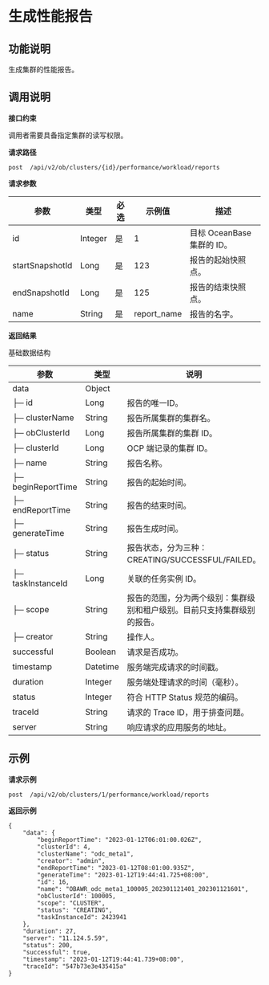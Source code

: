 生成性能报告 
===================================



**功能说明** 
-----------------------------

生成集群的性能报告。

**调用说明** 
-----------------------------

**接口约束** 

调用者需要具备指定集群的读写权限。

**请求路径** 

`post  /api/v2/ob/clusters/{id}/performance/workload/reports`

**请求参数** 

|    参数     |     类型      | 必选 |   示例值    |                                                                                                                        描述                                                                                                                        |
|-----------|-------------|----|----------|--------------------------------------------------------------------------------------------------------------------------------------------------------------------------------------------------------------------------------------------------|
| id | Integer     | 是  | 1        | 目标 OceanBase 集群的 ID。                                                                                                                                                                                                                                         |
| startSnapshotId      | Long     | 是  | 123        | 报告的起始快照点。                                                                                                                                                                                                                                         |
| endSnapshotId      | Long     | 是  | 125        | 报告的结束快照点。                                                                                                                                                                                                                                         |
| name      | String     | 是  | report_name        | 报告的名字。                                                                                                                     |


**返回结果** 

基础数据结构


|     参数      |    类型    |          说明           |
|-------------|----------|-----------------------|
| data        | Object   |                 |
| ├─ id | Long   | 报告的唯一ID。             |
| ├─ clusterName | String   | 报告所属集群的集群名。           |
| ├─ obClusterId | Long   | 报告所属集群的集群 ID。            |
| ├─ clusterId | Long   | OCP 端记录的集群 ID。               |
| ├─ name | String   | 报告名称。            |
| ├─ beginReportTime | String   | 报告的起始时间。            |
| ├─ endReportTime | String   | 报告的结束时间。              |
| ├─ generateTime | String   | 报告生成时间。             |
| ├─ status | String   | 报告状态，分为三种：CREATING/SUCCESSFUL/FAILED。             |
| ├─ taskInstanceId | Long   | 关联的任务实例 ID。            |
| ├─ scope | String   | 报告的范围，分为两个级别：集群级别和租户级别。目前只支持集群级别的报告。             |
| ├─ creator | String   | 操作人。             |
| successful  | Boolean  | 请求是否成功。               |
| timestamp   | Datetime | 服务端完成请求的时间戳。          |
| duration    | Integer  | 服务端处理请求的时间（毫秒）。       |
| status      | Integer  | 符合 HTTP Status 规范的编码。 |
| traceId     | String   | 请求的 Trace ID，用于排查问题。  |
| server      | String   | 响应请求的应用服务的地址。         |



**示例** 
---------------------------

**请求示例** 

```code
post  /api/v2/ob/clusters/1/performance/workload/reports
```



**返回示例** 

```code
{
	"data": {
		"beginReportTime": "2023-01-12T06:01:00.026Z",
		"clusterId": 4,
		"clusterName": "odc_meta1",
		"creator": "admin",
		"endReportTime": "2023-01-12T08:01:00.935Z",
		"generateTime": "2023-01-12T19:44:41.725+08:00",
		"id": 16,
		"name": "OBAWR_odc_meta1_100005_202301121401_202301121601",
		"obClusterId": 100005,
		"scope": "CLUSTER",
		"status": "CREATING",
		"taskInstanceId": 2423941
	},
	"duration": 27,
	"server": "11.124.5.59",
	"status": 200,
	"successful": true,
	"timestamp": "2023-01-12T19:44:41.739+08:00",
	"traceId": "547b73e3e435415a"
}
```





